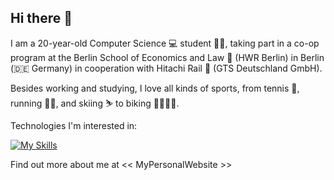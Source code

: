 ## Hi there 👋

I am a 20-year-old Computer Science 💻 student 👨‍🎓, taking part in a co-op program at the Berlin School of Economics and Law 🏫 (HWR Berlin) in Berlin (🇩🇪 Germany) in cooperation with Hitachi Rail 🚄 (GTS Deutschland GmbH).

Besides working and studying, I love all kinds of sports, from tennis 🎾, running 🏃‍♂️, and skiing ⛷️ to biking 🚴‍♂️🚵‍♂️. 

Technologies I'm interested in: 

[![My Skills](https://skillicons.dev/icons?i=py,ts)](https://skillicons.dev)

Find out more about me at << MyPersonalWebsite >>


<!--
**junkratjannek/junkratjannek** is a ✨ _special_ ✨ repository because its `README.md` (this file) appears on your GitHub profile.

Here are some ideas to get you started:

- 🔭 I’m currently working on ...
- 🌱 I’m currently learning ...
- 👯 I’m looking to collaborate on ...
- 🤔 I’m looking for help with ...
- 💬 Ask me about ...
- 📫 How to reach me: ...
- 😄 Pronouns: ...
- ⚡ Fun fact: ...
-->
